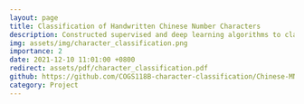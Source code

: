 ```yaml
---
layout: page
title: Classification of Handwritten Chinese Number Characters
description: Constructed supervised and deep learning algorithms to classify handwritten Chinese number characters by Chinese MNIST dataset with 15K+ compressed images using Binary, Multilayer Perceptron, and CNN
img: assets/img/character_classification.png
importance: 2
date: 2021-12-10 11:01:00 +0800
redirect: assets/pdf/character_classification.pdf
github: https://github.com/COGS118B-character-classification/Chinese-MNIST
category: Project
---
```

